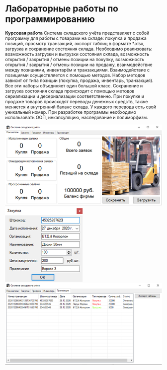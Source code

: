 # Лабораторные работы по программированию

**Курсовая работа**
Система складского учёта представляет с собой программу для работы с товарами на складе: покупка и продажа позиций, просмотр транзакций, экспорт таблиц в формате *.xlsx, загрузка и сохранение состояния склада.
Необходимо реализовать: возможность загрузки и выгрузки состояния склада, возможность открытия / закрытия / отмены позиции на покупку, возможность открытия / закрытия / отмены позиции на продажу, взаимодействие между позициями, инвентарём и транзакциями.
Взаимодействие с позициями осуществляется с помощью методов. Набор методов зависит от типа позиции (покупка, продажа, инвентарь, транзакция). Все эти наборы объединяет один большой класс. Сохранение и загрузка состояния склада происходит с помощью методов сериализации и десериализации соответственно. При покупке и продаже товаров происходят переводы денежных средств, также меняется и внутренний баланс склада. У каждого перевода есть свой уникальный номер. 
При разработке программы необходимо использовать ООП, инкапсуляцию, наследование и полиморфизм. 


[![](https://github.com/voltara13/programmingWF/blob/course/scr1.png)](https://github.com/voltara13/programmingWF/blob/course/scr1.png)
[![](https://github.com/voltara13/programmingWF/blob/course/scr2.png)](https://github.com/voltara13/programmingWF/blob/course/scr2.png)
[![](https://github.com/voltara13/programmingWF/blob/course/scr3.png)](https://github.com/voltara13/programmingWF/blob/course/scr3.png)
